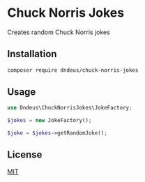 # Chuck Norris Jokes

Creates random Chuck Norris jokes 

## Installation

```sh
composer require dndeus/chuck-norris-jokes
```

## Usage

```php
use Dndeus\ChuckNorrisJokes\JokeFactory;

$jokes = new JokeFactory();

$joke = $jokes->getRandomJoke();
```

## License

[MIT](https://github.com/dndeus/chuck-norris-jokes/blob/master/LICENSE.md)
